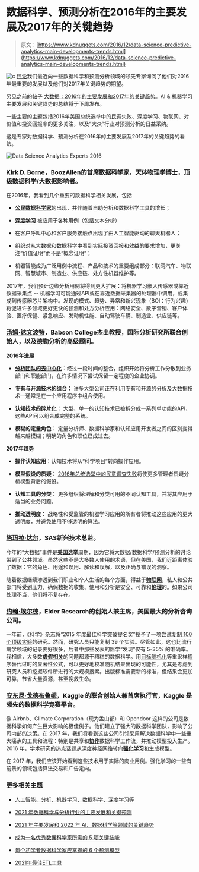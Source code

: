 # 数据科学、预测分析在2016年的主要发展及2017年的关键趋势

> 原文：[https://www.kdnuggets.com/2016/12/data-science-predictive-analytics-main-developments-trends.html](https://www.kdnuggets.com/2016/12/data-science-predictive-analytics-main-developments-trends.html)

![c](../Images/3d9c022da2d331bb56691a9617b91b90.png) [评论](/2016/12/data-science-predictive-analytics-main-developments-trends.html/2#comments)我们最近向一些数据科学和预测分析领域的领先专家询问了他们对2016年最重要的发展以及他们对2017年关键趋势的期望。

另见之前的帖子 [大数据：2016年的主要发展和2017年的关键趋势](/2016/12/big-data-main-developments-2016-key-trends-2017.html)。AI & 机器学习主要发展和关键趋势的总结将于下周发布。

一些主要的主题包括2016年美国总统选举中的民调失败、深度学习、物联网、对价值和投资回报率的更多关注，以及“大众”行业对预测分析的日益采纳。

这是专家对数据科学、预测分析在2016年的主要发展及2017年的关键趋势的看法。

![Data Science Analytics Experts 2016](../Images/9309b75dae76fa676feee11fabd6d2d5.png)

### [Kirk D. Borne](https://twitter.com/KirkDBorne)，BoozAllen的首席数据科学家，天体物理学博士，顶级数据科学/大数据影响者。

在2016年，我看到几个重要的数据科学相关发展，包括

+   [**公民数据科学家**](/tag/citizen-data-scientist)的出现，并伴随着自助分析和数据科学工具的增长；

+   [**深度学习**](/tag/deep-learning) 被应用于各种用例（包括文本分析）

+   在客户呼叫中心和客户服务接触点出现了由人工智能驱动的聊天机器人；

+   组织对从大数据和数据科学中看到实际投资回报和效益的要求增加，更关注“价值证明”而不是“概念证明”；

+   机器智能成为广泛用例中流程、产品和技术的重要组成部分：联网汽车、物联网、智慧城市、制造业、供应链、处方性机器维护等。

2017年，我们预计边缘分析用例将得到更大扩展：将机器学习嵌入传感器或靠近数据采集点 -- 机器学习可能通过API或在靠近数据采集器的处理器中调用，或集成到传感器芯片架构中。发现的模式、趋势、异常和新兴现象（BOI：行为兴趣）将促进许多领域更好更快的预测和处方分析应用：网络安全、数字营销、客户体验、医疗保健、紧急响应、发动机性能、自动驾驶车辆、制造业、供应链等。

### [**汤姆·达文波特**](http://www.tomdavenport.com/)，Babson College杰出教授，国际分析研究所联合创始人，以及德勤分析的高级顾问。

**2016年进展**

+   **[分析团队的去中心化](/tag/team)**：经过一段时间的整合，组织开始将分析工作分散到业务部门和职能部门，在许多情况下尝试保留一定程度的企业协调。

+   **专有与[开源技术](/tag/open-source)的组合：** 许多大型公司正在利用专有和开源的分析及大数据技术—通常是在一个应用程序中组合使用。

+   **[认知技术的碎片化](/tag/cognitive-computing)：** 大型、单一的认知技术已被拆分成一系列单功能的API，这些API可以组合成完整的系统。

+   **模糊的定量角色：** 定量分析师、数据科学家和认知应用开发者之间的区别变得越来越模糊；明确的角色和职位已成过去。

**2017年趋势**

+   **操作认知应用**：认知技术将从“科学项目”转向操作应用。

+   **模型假设的质疑：** [2016年总统选举中的民意调查失败](/2016/11/trump-shows-limits-prediction.html)将使更多管理者质疑分析模型背后的假设。

+   **认知工具的分类：** 更多组织将理解和分类可用的不同认知工具，并将其应用于适当的业务问题。

+   **推动透明度：** 战略性和受监管的机器学习应用的所有者将推动这些应用的更大透明度，并避免使用不够透明的算法。

### [塔玛拉·达尔](https://twitter.com/tamaradull)，SAS新兴技术总监。

今年的“大数据”事件是[**美国选举**](/tag/elections)周期，因为它将大数据/数据科学/预测分析的讨论带到了公共领域。虽然这些不是大多数人使用的术语，但在美国，我们近距离体验了数据：它的角色、用途和误用、解读和误解，以及正确与错误的洞察。

随着数据继续渗透到我们职业和个人生活的每个方面，得益于[**物联网**](/tag/iot)，私人和公共部门将受到压力，确保数据的收集、使用和分析是安全、可靠和[**伦理**](/tag/ethics)的。如果公司处理不当，他们将不复存在。

### [**约翰·埃尔德**](http://www.elderresearch.com/company/our-team/john-f-elder-iv-phd)，Elder Research的创始人兼主席，美国最大的分析咨询公司。

一年前，《科学》杂志将“2015 年度最佳科学突破提名奖”授予了一项尝试[复制 100 个顶级实验](http://www.psychologicalscience.org/publications/observer/obsonline/reproducibility-project-named-among-top-scientific-achievements-of-2015.html)的研究。然而，研究人员只能复制 39 个实验。尽管如此，这也比流行病学领域的记录要好很多，后者中那些发表的医学“发现”仅有 5-35% 的准确率。我相信，大多数[**虚假相关**](/tag/overfitting)的问题都源于糟糕的数据科学。用[目标随机化](http://www.elderresearch.com/company/target-shuffling)等重采样程序替代过时的显著性公式，可以更好地校准随机结果出现的可能性，尤其是考虑到研究人员和挖掘软件所进行的大规模搜索。出版标准需要新的标准，但结果会更加可靠，节省大量资源，甚至挽救生命。

### [**安东尼·戈德布鲁姆**](https://www.kaggle.com/careers/team)，Kaggle 的联合创始人兼首席执行官，Kaggle 是领先的数据科学竞赛平台。

像 Airbnb、Climate Corporation（现为孟山都）和 Opendoor 这样的公司是数据科学如何产生巨大影响的极佳例子。他们建立了强大的数据科学团队，影响了公司内部的决策。在 2017 年，我们将看到这些公司引领采用解决数据科学中一些重大痛点的工具和流程：特别是共享和[**协作**](/tag/collaboration)数据科学工作流，并推动模型投入生产。2016 年，学术研究的热点话题从深度神经网络转向[**强化学习**](/tag/reinforcement-learning)和生成模型。

在 2017 年，我们应该开始看到这些技术用于实际的商业用例。强化学习的一些有前景的领域包括算法交易和广告定向。

### 更多相关主题

+   [人工智能、分析、机器学习、数据科学、深度学习等](https://www.kdnuggets.com/2021/12/developments-predictions-ai-machine-learning-data-science-research.html)

+   [2021 年数据科学与分析行业的主要发展和关键预测](https://www.kdnuggets.com/2021/12/developments-predictions-data-science-analytics-industry.html)

+   [2021 年主要发展和 2022 年 AI、数据科学等领域的关键趋势](https://www.kdnuggets.com/2021/12/trends-ai-data-science-ml-technology.html)

+   [成为一名优秀数据科学家所需的 5 项关键技能](https://www.kdnuggets.com/2021/12/5-key-skills-needed-become-great-data-scientist.html)

+   [每个初学者数据科学家应掌握的 6 个预测模型](https://www.kdnuggets.com/2021/12/6-predictive-models-every-beginner-data-scientist-master.html)

+   [2021年最佳ETL工具](https://www.kdnuggets.com/2021/12/mozart-best-etl-tools-2021.html)
